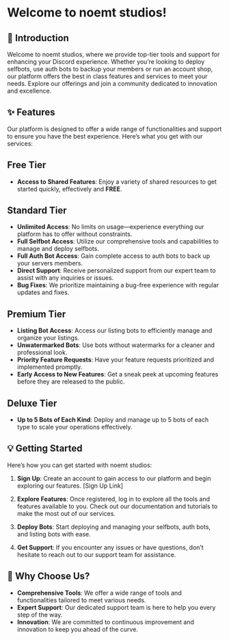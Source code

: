 # Welcome to noemt studios!

## 🚀 Introduction

Welcome to noemt studios, where we provide top-tier tools and support for enhancing your Discord experience. Whether you’re looking to deploy selfbots, use auth bots to backup your members or run an account shop, our platform offers the best in class features and services to meet your needs. Explore our offerings and join a community dedicated to innovation and excellence.

## ✨ Features

Our platform is designed to offer a wide range of functionalities and support to ensure you have the best experience. Here’s what you get with our services:

## Free Tier
- **Access to Shared Features**: Enjoy a variety of shared resources to get started quickly, effectively and <strong>FREE</strong>.

## Standard Tier
- **Unlimited Access**: No limits on usage—experience everything our platform has to offer without constraints.
- **Full Selfbot Access**: Utilize our comprehensive tools and capabilities to manage and deploy selfbots.
- **Full Auth Bot Access**: Gain complete access to auth bots to back up your servers members.
- **Direct Support**: Receive personalized support from our expert team to assist with any inquiries or issues.
- **Bug Fixes**: We prioritize maintaining a bug-free experience with regular updates and fixes.

## Premium Tier
- **Listing Bot Access**: Access our listing bots to efficiently manage and organize your listings.
- **Unwatermarked Bots**: Use bots without watermarks for a cleaner and professional look.
- **Priority Feature Requests**: Have your feature requests prioritized and implemented promptly.
- **Early Access to New Features**: Get a sneak peek at upcoming features before they are released to the public.

## Deluxe Tier
- **Up to 5 Bots of Each Kind**: Deploy and manage up to 5 bots of each type to scale your operations effectively.

## 💡 Getting Started

Here’s how you can get started with noemt studios:

1. **Sign Up**: Create an account to gain access to our platform and begin exploring our features. [Sign Up Link]

2. **Explore Features**: Once registered, log in to explore all the tools and features available to you. Check out our documentation and tutorials to make the most out of our services.

3. **Deploy Bots**: Start deploying and managing your selfbots, auth bots, and listing bots with ease.

4. **Get Support**: If you encounter any issues or have questions, don’t hesitate to reach out to our support team for assistance.

## 🌟 Why Choose Us?

- **Comprehensive Tools**: We offer a wide range of tools and functionalities tailored to meet various needs.
- **Expert Support**: Our dedicated support team is here to help you every step of the way.
- **Innovation**: We are committed to continuous improvement and innovation to keep you ahead of the curve.
